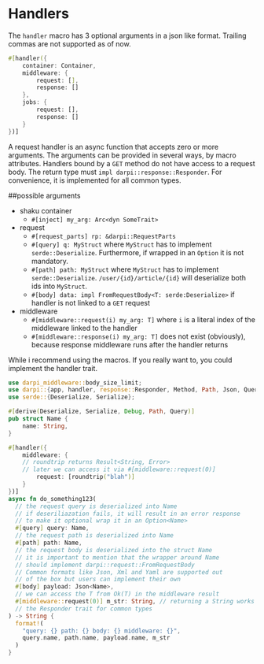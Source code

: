 # Handlers

The `handler` macro has 3 optional arguments in a json like format.
Trailing commas are not supported as of now.
```rust
#[handler({
    container: Container,
    middleware: {
        request: [],
        response: []
    },
    jobs: {
        request: [],
        response: []
    }
})]
```

A request handler is an async function that accepts zero or more arguments.
The arguments can be provided in several ways, by macro attributes.
Handlers bound by a `GET` method do not have access to a request body.
The return type must `impl darpi::response::Responder`. For convenience, it is implemented for all common types.

##possible arguments

- shaku container
  - `#[inject] my_arg: Arc<dyn SomeTrait>`
- request    
  - `#[request_parts] rp: &darpi::RequestParts`
  - `#[query] q: MyStruct` where `MyStruct` has to implement
    `serde::Deserialize`. Furthermore, if wrapped in an `Option` it is not mandatory.
  - `#[path] path: MyStruct` where `MyStruct` has to implement
    `serde::Deserialize`. `/user/{id}/article/{id}` will deserialize both ids into `MyStruct`.
  - `#[body] data: impl FromRequestBody<T: serde:Deserialize>` if handler is not linked to a `GET` request
- middleware
  - `#[middleware::request(i) my_arg: T]` where `i` is a literal index of the middleware linked to the handler
  - `#[middleware::response(i) my_arg: T]` does not exist (obviously), because response middleware runs after the handler returns


While i recommend using the macros. If you really want to, you could implement the handler trait.

```rust
use darpi_middleware::body_size_limit;
use darpi::{app, handler, response::Responder, Method, Path, Json, Query};
use serde::{Deserialize, Serialize};

#[derive(Deserialize, Serialize, Debug, Path, Query)]
pub struct Name {
    name: String,
}

#[handler({
    middleware: {
    // roundtrip returns Result<String, Error>
    // later we can access it via #[middleware::request(0)]
        request: [roundtrip("blah")]
    }
})]
async fn do_something123(
  // the request query is deserialized into Name
  // if deseriliazation fails, it will result in an error response
  // to make it optional wrap it in an Option<Name>
  #[query] query: Name,
  // the request path is deserialized into Name
  #[path] path: Name,
  // the request body is deserialized into the struct Name
  // it is important to mention that the wrapper around Name
  // should implement darpi::request::FromRequestBody
  // Common formats like Json, Xml and Yaml are supported out
  // of the box but users can implement their own
  #[body] payload: Json<Name>,
  // we can access the T from Ok(T) in the middleware result
  #[middleware::request(0)] m_str: String, // returning a String works because darpi has implemented
  // the Responder trait for common types
) -> String {
  format!(
    "query: {} path: {} body: {} middleware: {}",
    query.name, path.name, payload.name, m_str
  )
}

```
